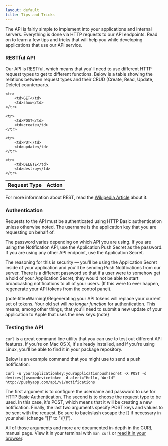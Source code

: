 ```yaml
---
layout: default
title: Tips and Tricks
---
```


The API is fairly simple to implement into your applications and internal servers. Everything is done via HTTP requests to our API endpoints. Read on to learn a few tips and tricks that will help you while developing applications that use our API service.

### RESTful API
Our API is RESTful, which means that you'll need to use different HTTP request types to get to different functions. Below is a table showing the relations between request types and their CRUD (Create, Read, Update, Delete) counterparts.

<table>
	<tr>
		<th>Request Type</th>
		<th>Action</th>
	</tr>
	
	<tr>
		<td>GET</td>
		<td>show</td>
	</tr>
	
	<tr>
		<td>POST</td>
		<td>create</td>
	</tr>
	
	<tr>
		<td>PUT</td>
		<td>update</td>
	</tr>
	
	<tr>
		<td>DELETE</td>
		<td>destroy</td>
	</tr>
</table>

For more information about REST, read the [Wikipedia Article](http://en.wikipedia.org/wiki/REST) about it.

### Authentication
Requests to the API must be authenticated using HTTP Basic authentication unless otherwise noted. The username is the application key that you are requesting on behalf of.

The password varies depending on which API you are using. If you are using the Notification API, use the Application Push Secret as the password. If you are using any other API endpoint, use the Application Secret.

The reasoning for this is security &mdash; you'll be using the Application Secret inside of your application and you'll be sending Push Notifications from our server. There is a different password so that if a user were to somehow get a hold of your Application Secret, they would not be able to start broadcasting notifications to all of your users. (If this were to ever happen, regenerate your API tokens from the control panel).

{note:title=Warning!}Regenerating your API tokens will replace your current set of tokens. Your old set will *no longer function* for authentication. This means, among other things, that you'll need to submit a new update of your application to Apple that uses the new keys.{note}

### Testing the API
`curl` is a great command line utility that you can use to test out different API features. If you're on Mac OS X, it's already installed, and if you're using Linux, you'll be able to find it in your package repository.

Below is an example command that you might use to send a push notification:

`curl -u yourapplicationkey:yourapplicationpushsecret -X POST -d devices[]=somedevicetoken -d alert="Hello, World" http://pushyapp.com/api/v1/notifications`

The first argument is to configure the username and password to use for HTTP Basic Authentication. The second is to choose the request type to be used. In this case, it's POST, which means that it will be creating a new notification. Finally, the last two arguments specify POST keys and values to be sent with the request. Be sure to backslash escape the \[\] if necessary in your shell (change "\[\]" to "\\[\\]").

All of those arguments and more are documented in-depth in the CURL manual page. View it in your terminal with `man curl` or [read it in your browser](http://curl.haxx.se/docs/manpage.html).
